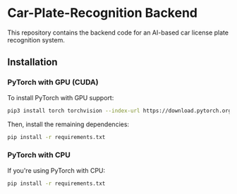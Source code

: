 # Car-Plate-Recognition Backend

This repository contains the backend code for an AI-based car license plate recognition system.

## Installation

### PyTorch with GPU (CUDA)

To install PyTorch with GPU support:

```bash
pip3 install torch torchvision --index-url https://download.pytorch.org/whl/cu118
```

Then, install the remaining dependencies:

```bash
pip install -r requirements.txt
```

### PyTorch with CPU

If you're using PyTorch with CPU:

```bash
pip install -r requirements.txt
```
